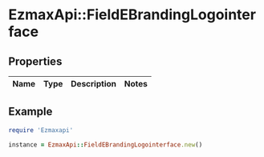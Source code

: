 # EzmaxApi::FieldEBrandingLogointerface

## Properties

| Name | Type | Description | Notes |
| ---- | ---- | ----------- | ----- |

## Example

```ruby
require 'Ezmaxapi'

instance = EzmaxApi::FieldEBrandingLogointerface.new()
```


